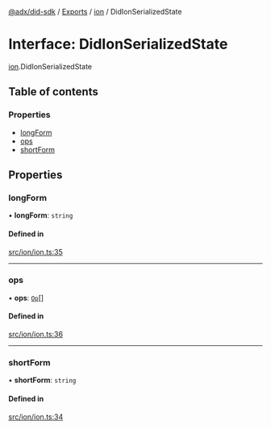 [@adx/did-sdk](../README.md) / [Exports](../modules.md) / [ion](../modules/ion.md) / DidIonSerializedState

# Interface: DidIonSerializedState

[ion](../modules/ion.md).DidIonSerializedState

## Table of contents

### Properties

- [longForm](ion.DidIonSerializedState.md#longform)
- [ops](ion.DidIonSerializedState.md#ops)
- [shortForm](ion.DidIonSerializedState.md#shortform)

## Properties

### longForm

• **longForm**: `string`

#### Defined in

[src/ion/ion.ts:35](https://github.com/bluesky-social/bluesky-prototype/blob/05593da/did-sdk/src/ion/ion.ts#L35)

___

### ops

• **ops**: [`Op`](../modules/ion.OPS.md#op)[]

#### Defined in

[src/ion/ion.ts:36](https://github.com/bluesky-social/bluesky-prototype/blob/05593da/did-sdk/src/ion/ion.ts#L36)

___

### shortForm

• **shortForm**: `string`

#### Defined in

[src/ion/ion.ts:34](https://github.com/bluesky-social/bluesky-prototype/blob/05593da/did-sdk/src/ion/ion.ts#L34)
